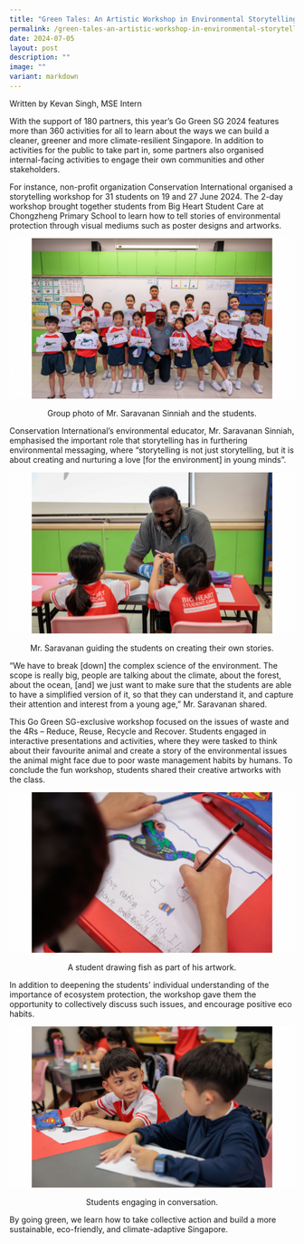 ```yaml
---
title: "Green Tales: An Artistic Workshop in Environmental Storytelling"
permalink: /green-tales-an-artistic-workshop-in-environmental-storytelling/
date: 2024-07-05
layout: post
description: ""
image: ""
variant: markdown
---
```

Written by Kevan Singh, MSE Intern

With the support of 180 partners, this year’s Go Green SG 2024 features more than 360 activities for all to learn about the ways we can build a cleaner, greener and more climate-resilient Singapore. In addition to activities for the public to take part in, some partners also organised internal-facing activities to engage their own communities and other stakeholders. 

For instance, non-profit organization Conservation International organised a storytelling workshop for 31 students on 19 and 27 June 2024. The 2-day workshop brought together students from Big Heart Student Care at Chongzheng Primary School to learn how to tell stories of environmental protection through visual mediums such as poster designs and artworks. 

![Students displaying their artworks](/images/Blog/Conservation%20International/conservation_international_artworks.png)
<div style="text-align:center">Group photo of Mr. Saravanan Sinniah and the students.</div>

Conservation International’s environmental educator, Mr. Saravanan Sinniah, emphasised the important role that storytelling has in furthering environmental messaging, where “storytelling is not just storytelling, but it is about creating and nurturing a love [for the environment] in young minds”. 

![Educator and students having a discussion](/images/Blog/Conservation%20International/conservation_international_teacher.png)
<div style="text-align:center">Mr. Saravanan guiding the students on creating their own stories.</div>

“We have to break [down] the complex science of the environment. The scope is really big, people are talking about the climate, about the forest, about the ocean, [and] we just want to make sure that the students are able to have a simplified version of it, so that they can understand it, and capture their attention and interest from a young age,” Mr. Saravanan shared. 

This Go Green SG-exclusive workshop focused on the issues of waste and the 4Rs – Reduce, Reuse, Recycle and Recover. Students engaged in interactive presentations and activities, where they were tasked to think about their favourite animal and create a story of the environmental issues the animal might face due to poor waste management habits by humans. To conclude the fun workshop, students shared their creative artworks with the class.

![Drawing of a turtle](/images/Blog/Conservation%20International/conservation_international_turtledrawing.png)
<div style="text-align:center">A student drawing fish as part of his artwork.</div>

In addition to deepening the students' individual understanding of the importance of ecosystem protection, the workshop gave them the opportunity to collectively discuss such issues, and encourage positive eco habits. 

![Students engaging in conversation](/images/Blog/Conservation%20International/conservation_international_kids.png)
<div style="text-align:center">Students engaging in conversation.</div>

By going green, we learn how to take collective action and build a more sustainable, eco-friendly, and climate-adaptive Singapore.
